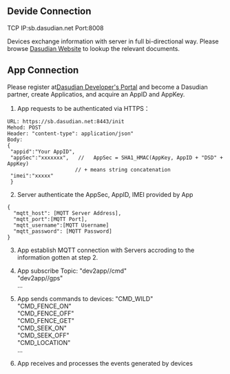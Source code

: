 ## Devide Connection

TCP IP:sb.dasudian.net    Port:8008

Devices exchange information with server in full bi-directional way.
Please browse [Dasudian Website](http://doc.dasudian.com/api) to lookup the relevant
documents.


## App Connection
Please register at[Dasudian Developer's Portal](https://dev.dasudian.com) and
become a Dasudian partner, create Applicatios, and acquire an AppID and AppKey.

1. App requests to be authenticated via HTTPS：
```
URL: https://sb.dasudian.net:8443/init
Mehod: POST
Header: "content-type": application/json"
Body:
{
 "appid":"Your AppID",
 "appSec":"xxxxxxx",   //   AppSec = SHA1_HMAC(AppKey, AppID + "DSD" + AppKey)  
                      // + means string concatenation
 "imei":"xxxxx"
 }
```

2. Server authenticate the AppSec, AppID, IMEI provided by App
```
{
  "mqtt_host": [MQTT Server Address],
  "mqtt_port":[MQTT Port],
  "mqtt_username":[MQTT Username]
  "mqtt_password": [MQTT Password]
}
```

3. App establish MQTT connection with Servers accroding to the information
gotten at step 2.

4. App subscribe Topic: "dev2app/<imei>/cmd"  
                        "dev2app/<imei>/gps"  
                        ...  

5. App sends commands to devices: 
				 "CMD_WILD"  
			     "CMD_FENCE_ON"  
			     "CMD_FENCE_OFF"  
			     "CMD_FENCE_GET"  
			     "CMD_SEEK_ON"  
			     "CMD_SEEK_OFF"  
			     "CMD_LOCATION"  
				 ...

6. App receives and processes the events generated by devices
